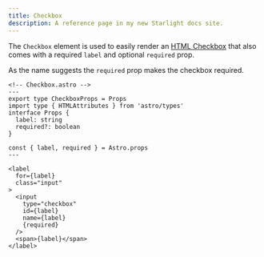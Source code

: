 ```yaml
---
title: Checkbox
description: A reference page in my new Starlight docs site.
---
```


The `Checkbox` element is used to easily render an [HTML Checkbox](https://www.w3schools.com/tags/att_input_type_checkbox.asp) that also comes with a required `label` and optional `required` prop.

As the name suggests the `required` prop makes the checkbox required.

```astro
<!-- Checkbox.astro -->
---
export type CheckboxProps = Props
import type { HTMLAttributes } from 'astro/types'
interface Props {
  label: string
  required?: boolean
}

const { label, required } = Astro.props
---

<label
  for={label}
  class="input"
>
  <input
    type="checkbox"
    id={label}
    name={label}
    {required}
  />
  <span>{label}</span>
</label>
```
